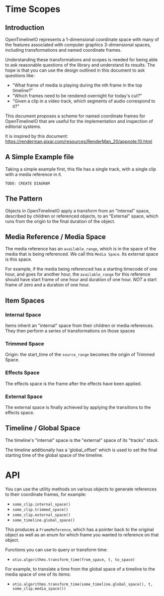 # Time Scopes

## Introduction

OpenTimelineIO represents a 1-dimensional coordinate space with many of the
features associated with computer graphics 3-dimensional spaces, including
transformations and named coordinate frames.

Understanding these transformations and scopes is needed for being able to ask
reasonable questions of the library and understand its results.  The hope is that
you can use the design outlined in this document to ask questions like:

- "What frame of media is playing during the nth frame in the top timeline?"
- "Which frames need to be rendered overnight for today's cut?"
- "Given a clip in a video track, which segments of audio correspond to it?"

This document proposes a scheme for named coordinate frames for OpenTimelineIO
that are useful for the implementation and inspection of editorial systems.

It is inspired by this document:
https://renderman.pixar.com/resources/RenderMan_20/appnote.10.html

## A Simple Example file

Taking a simple example first, this file has a single track, with a single clip
with a media reference in it.

`TODO: CREATE DIAGRAM`

## The Pattern

Objects in OpenTimelineIO apply a transform from an "Internal" space, described 
by children or referenced objects, to an "External" space, which runs from the 
origin to the final duration of the object.

## Media Reference / Media Space

The media reference has an `available_range`, which is in the space of the media
that is being referenced.  We call this `Media Space`.  Its external space is this
space.

For example, if the media being referenced has a starting timecode of one hour,
and goes for another hour, the `available_range` for this reference should have
start frame of one hour and duration of one hour.  _NOT_ a start frame of zero
and a duration of one hour.

## Item Spaces

### Internal Space

Items inherit an "internal" space from their children or media references.  They
then perform a series of transformations on those spaces

### Trimmed Space

Origin: the start_time of the `source_range` becomes the origin of Trimmed Space.

### Effects Space

The effects space is the frame after the effects have been applied.

### External Space

The external space is finally achieved by applying the transitions to the effects
space.

## Timeline / Global Space

The timeline's "internal" space is the "external" space of its "tracks" stack.

The timeline additionally  has a 'global_offset' which is used to set the final
starting time of the global space of the timeline.

# API

You can use the utility methods on various objects to generate references to their
coordinate frames, for example:

- `some_clip.internal_space()`
- `some_clip.trimmed_space()`
- `some_clip.external_space()`
- `some_timeline.global_space()`

This produces a `FrameReference`, which has a pointer back to the original object
as well as an enum for which frame you wanted to reference on that object.

Functions you can use to query or transform time:

- `otio.algorithms.transform_time(from_space, t, to_space)`

For example, to translate a time from the global space of a timeline to the 
media space of one of its items:

- `otio.algorithms.transform_time(some_timeline.global_space(), t, some_clip.media_space())`
